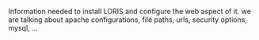 Information needed to install LORIS and configure the web aspect of it. we are talking about apache configurations, file paths, urls, security options, mysql, ...